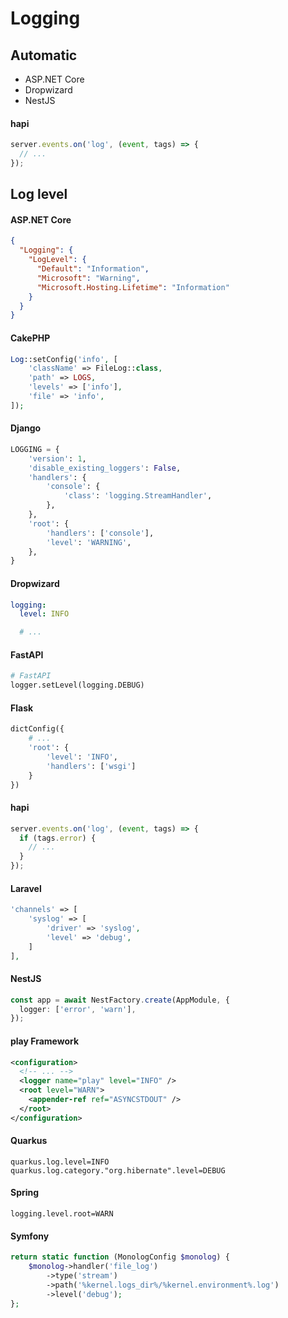 
# Logging
## Automatic
- ASP.NET Core
- Dropwizard
- NestJS


#### hapi
``` js
server.events.on('log', (event, tags) => {
  // ...
});
```

## Log level

#### ASP.NET Core
``` json
{
  "Logging": {
    "LogLevel": {
      "Default": "Information",
      "Microsoft": "Warning",
      "Microsoft.Hosting.Lifetime": "Information"
    }
  }
}
```

#### CakePHP
``` php
Log::setConfig('info', [
    'className' => FileLog::class,
    'path' => LOGS,
    'levels' => ['info'],
    'file' => 'info',
]);
```

#### Django
``` python
LOGGING = {
    'version': 1,
    'disable_existing_loggers': False,
    'handlers': {
        'console': {
            'class': 'logging.StreamHandler',
        },
    },
    'root': {
        'handlers': ['console'],
        'level': 'WARNING',
    },
}
```

#### Dropwizard
``` yaml
logging:
  level: INFO

  # ...
```

#### FastAPI
``` python
# FastAPI
logger.setLevel(logging.DEBUG)
```

#### Flask
``` python
dictConfig({
    # ...
    'root': {
        'level': 'INFO',
        'handlers': ['wsgi']
    }
})
```

#### hapi
``` js
server.events.on('log', (event, tags) => {
  if (tags.error) {
    // ...
  }
});
```

#### Laravel
``` php
'channels' => [
    'syslog' => [
        'driver' => 'syslog',
        'level' => 'debug',
    ]
],
```

#### NestJS
``` ts
const app = await NestFactory.create(AppModule, {
  logger: ['error', 'warn'],
});
```

#### play Framework
``` xml
<configuration>
  <!-- ... -->
  <logger name="play" level="INFO" />
  <root level="WARN">
    <appender-ref ref="ASYNCSTDOUT" />
  </root>
</configuration>
```

#### Quarkus
``` plain
quarkus.log.level=INFO
quarkus.log.category."org.hibernate".level=DEBUG
```

#### Spring
``` plain
logging.level.root=WARN
```

#### Symfony
``` php
return static function (MonologConfig $monolog) {
    $monolog->handler('file_log')
        ->type('stream')
        ->path('%kernel.logs_dir%/%kernel.environment%.log')
        ->level('debug');
};
```